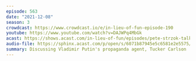 ```yaml
---
episode: 563
date: "2021-12-08"
season: 3
crowdcast: https://www.crowdcast.io/e/in-lieu-of-fun-episode-190
youtube: https://www.youtube.com/watch?v=DAJWPq4MbGk
acast: https://shows.acast.com/in-lieu-of-fun/episodes/pete-strzok-talks-tucker-carlson-as-russia-propagandist
audio-file: https://sphinx.acast.com/p/open/s/6071b87945e5c6581e2e5575/e/61c39d2bf3deb70014e4bda8/media.mp3
summary: Discussing Vladimir Putin's propaganda agent, Tucker Carlson
---
```

